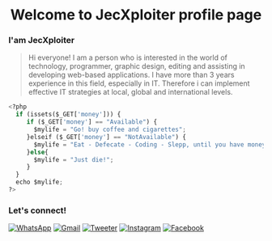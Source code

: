 
<h1 align="center">Welcome to JecXploiter profile page</h1>

### I'am JecXploiter

> Hi everyone! I am a person who is interested in the world of technology, programmer, graphic design, editing and assisting in developing web-based applications. I have more than 3 years experience in this field, especially in IT. Therefore i can implement effective IT strategies at local, global and international levels.

```python
<?php
  if (issets($_GET['money'])) {
     if ($_GET['money'] == "Available") {
       $mylife = "Go! buy coffee and cigarettes";
     }elseif ($_GET['money'] == "NotAvailable") {
       $mylife = "Eat - Defecate - Coding - Slepp, until you have money";
     }else{
       $mylife = "Just die!";
     }
  }
  echo $mylife;
?>
```
### Let's connect!

[![WhatsApp](https://img.shields.io/badge/Whatsapp-%20-brightgreen?style=social&logo=whatsapp)](https://wa.me/6285846695167)
[![Gmail](https://img.shields.io/badge/Gmail-%20-brightgreen?style=social&logo=gmail)](mailto:jecxploiter@gmail.com?subject=github_message)
[![Tweeter](https://img.shields.io/badge/Tweeter-%20-brightgreen?style=social&logo=tweet)](https://tweeter.com/JXploiter)
[![Instagram](https://img.shields.io/badge/Instagram-655-brightgreen?style=social&logo=instagram)](https://www.instagram.com/JecXploiter)
[![Facebook](https://img.shields.io/badge/Facebook-642-brightgreen?style=social&logo=facebook)](https://web.facebook.com/JXploiter)
